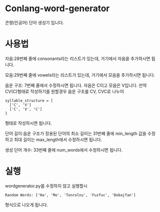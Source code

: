 # Conlang-word-generator
콘랭(인공어) 단어 생성기 입니다.

# 사용법
자음:28번째 줄에 consonants라는 리스트가 있는데, 거기에서 자음을 추가하시면 됩니다.

모음:29번째 줄에 vowels라는 리스트가 있는데, 거기에서 모음을 추가하시면 됩니다.

음운 구조: 7번째 줄에서 수정하시면 됩니다. 자음은 C이고 모음은 V입니다. 만약 CV(C)형태로 작성하기를 원할경우 음운 구조를 CV, CVC로 나누어

    syllable_structure = [
      ['C', 'V']
      ['C', 'V', 'C']
    ]

형태로 작성하시면 됩니다.

단어 길이:음운 구조가 정용된 단어의 최소 길이는 31번째 줄에 min_length 값을 수정하고 최대 길이는 max_length에서 수정하시면 됩니다.

생성 단어 개수: 33번째 줄에 num_words에서 수정하시면 됩니다.


# 실행
wordgenerator.py를 수정하지 않고 실행할시

    Random Words: ['Ha', 'Mo', 'Tonrolnu', 'Fuzfuc', 'Dobajfan']

형식으로 나오게 됩니다.
